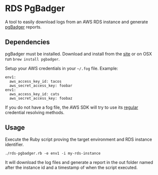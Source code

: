 # RDS PgBadger

A tool to easily download logs from an AWS RDS instance and generate [pgBadger](http://dalibo.github.io/pgbadger/) reports.

## Dependencies

pgBadger must be installed. Download and install from the [site](http://dalibo.github.io/pgbadger/) or on OSX run `brew install pgbadger`.

Setup your AWS credentials in your `~/.fog` file.  Example:

```
env1:
  aws_access_key_id: tacos
  aws_secret_access_key: foobar
env1:
  aws_access_key_id: cats
  aws_secret_access_key: foobaz
```

If you do not have a fog file, the AWS SDK will try to use its [regular](https://github.com/aws/aws-sdk-core-ruby#credentials) credential resolving methods.

## Usage

Execute the Ruby script proving the target environment and RDS instance identifier.

```
./rds-pgbadger.rb -e env1 -i my-rds-instance
``` 

It will download the log files and generate a report in the out folder named after the instance id and a timestamp of when the script executed.

